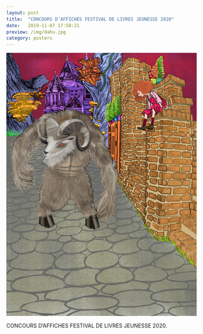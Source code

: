 ```yaml
---
layout: post
title:  "CONCOURS D’AFFICHES FESTIVAL DE LIVRES JEUNESSE 2020"
date:   2019-11-07 17:58:21
preview: /img/dahu.jpg
category: posters
---
```


![Picture 1](/img/dahu.jpg) 


CONCOURS D’AFFICHES FESTIVAL DE LIVRES JEUNESSE 2020.